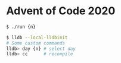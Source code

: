 # Advent of Code 2020

```sh
$ ./run {n}
```

```sh
$ lldb --local-lldbinit
# Some custom commands
lldb> day {n} # select day
lldb> cc      # recompile
```